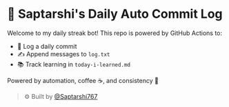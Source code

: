 # 🧠 Saptarshi's Daily Auto Commit Log

Welcome to my daily streak bot! This repo is powered by GitHub Actions to:

- 📅 Log a daily commit
- ✍️ Append messages to `log.txt`
- 📚 Track learning in `today-i-learned.md`

Powered by automation, coffee ☕, and consistency 🔁

> ⚙️ Built by [@Saptarshi767](https://github.com/Saptarshi767)
